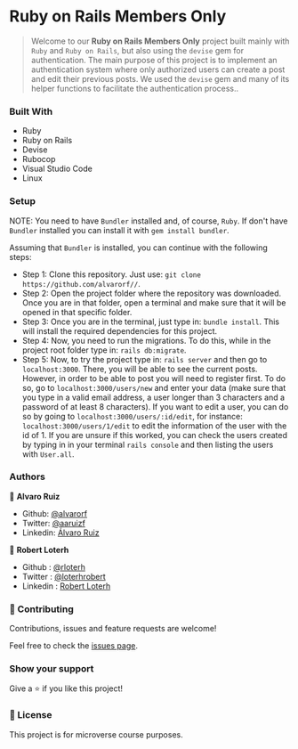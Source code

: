 # Ruby on Rails Members Only

> Welcome to our **Ruby on Rails Members Only** project built mainly with `Ruby` and `Ruby on Rails`, but also using the `devise` gem for authentication. The main purpose of this project is to implement an authentication system where only authorized users can create a post and edit their previous posts. We used the `devise` gem and many of its helper functions to facilitate the authentication process..

### Built With

- Ruby
- Ruby on Rails
- Devise
- Rubocop
- Visual Studio Code
- Linux

### Setup

NOTE: You need to have `Bundler` installed and, of course, `Ruby`. If don't have `Bundler` installed you can install it with `gem install bundler`.

Assuming that `Bundler` is installed, you can continue with the following steps:
- Step 1: Clone this repository. Just use: `git clone https://github.com/alvarorf//`.
- Step 2: Open the project folder where the repository was downloaded. Once you are in that folder, open a terminal and make sure that it will be opened in that specific folder.
- Step 3: Once you are in the terminal, just type in: `bundle install`. This will install the required dependencies for this project.
- Step 4: Now, you need to run the migrations. To do this, while in the project root folder type in: `rails db:migrate`.
- Step 5: Now, to try the project type in: `rails server` and then go to `localhost:3000`. There, you will be able to see the current posts. However, in order to be able to post you will need to register first. To do so, go to `localhost:3000/users/new` and enter your data (make sure that you type in a valid email address, a user longer than 3 characters and a password of at least 8 characters). If you want to edit a user, you can do so by going to `localhost:3000/users/:id/edit`, for instance: `localhost:3000/users/1/edit` to edit the information of the user with the id of 1. If you are unsure if this worked, you can check the users created by typing in in your terminal `rails console` and then listing the users with `User.all`.

### Authors

👤 **Alvaro Ruiz**

- Github: [@alvarorf](https://github.com/alvarorf)
- Twitter: [@aaruizf](https://twitter.com/aaruizf)
- Linkedin: [Álvaro Ruiz](https://www.linkedin.com/in/alvaro-andr%C3%A9s-ruiz-florez/)

👤 **Robert Loterh**

- Github : [@rloterh](https://github.com/rloterh)
- Twitter : [@loterhrobert](https://twitter.com/LoterhRobert )
- Linkedin : [Robert Loterh](www.linkedin.com/in/robert-loterh )

### 🤝 Contributing

Contributions, issues and feature requests are welcome!

Feel free to check the [issues page](issues/).

### Show your support

Give a ⭐️ if you like this project!


### 📝 License

This project is for microverse course purposes.
